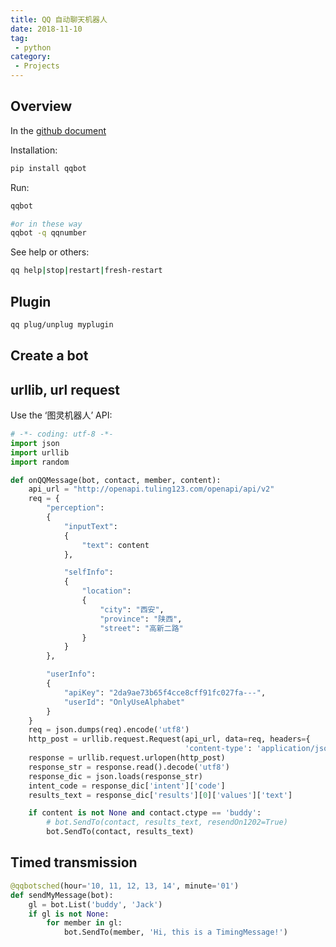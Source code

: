 ```yaml
---
title: QQ 自动聊天机器人
date: 2018-11-10
tag:
 - python
category:
 - Projects
---
```


## Overview

In the [github document](https://github.com/pandolia/qqbot/blob/master/README.MD)

Installation:

```bash
pip install qqbot
```

Run:  

```bash
qqbot

#or in these way
qqbot -q qqnumber
```

See help or others:

```bash
qq help|stop|restart|fresh-restart
```

## Plugin

```bash
qq plug/unplug myplugin
```

## Create a bot

## urllib, url request

Use the ‘图灵机器人’ API:

```python
# -*- coding: utf-8 -*-
import json
import urllib
import random

def onQQMessage(bot, contact, member, content):
    api_url = "http://openapi.tuling123.com/openapi/api/v2"
    req = {
        "perception":
        {
            "inputText":
            {
                "text": content
            },

            "selfInfo":
            {
                "location":
                {
                    "city": "西安",
                    "province": "陕西",
                    "street": "高新二路"
                }
            }
        },

        "userInfo":
        {
            "apiKey": "2da9ae73b65f4cce8cff91fc027fa---",
            "userId": "OnlyUseAlphabet"
        }
    }
    req = json.dumps(req).encode('utf8')
    http_post = urllib.request.Request(api_url, data=req, headers={
                                       'content-type': 'application/json'})
    response = urllib.request.urlopen(http_post)
    response_str = response.read().decode('utf8')
    response_dic = json.loads(response_str)
    intent_code = response_dic['intent']['code']
    results_text = response_dic['results'][0]['values']['text']

    if content is not None and contact.ctype == 'buddy':
        # bot.SendTo(contact, results_text, resendOn1202=True)
        bot.SendTo(contact, results_text)
```

## Timed transmission

```python
@qqbotsched(hour='10, 11, 12, 13, 14', minute='01')
def sendMyMessage(bot):
    gl = bot.List('buddy', 'Jack')
    if gl is not None:
        for member in gl:
            bot.SendTo(member, 'Hi, this is a TimingMessage!')
```

